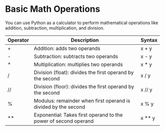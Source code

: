 # Basic Math Operations

You can use Python as a calculator to perform mathematical operations like addition, subtraction, multiplication, and division.

| Operator	    |          Description                   | Syntax  |
|---------------|----------------------------------------|---------|
| +             | Addition: adds two operands            | x + y   |
| -             | Subtraction: subtracts two operands    | x - y   |
| *             | Multiplication: multiplies two operands| x * y   |
| /             | Division (float): divides the first operand by the second | x / y
| //             | Division (floor): divides the first operand by the second| x // y  |
| %             | Modulus: remainder when first operand is divided by the second | x % y
| **             | Exponential: Takes first operand to the power of second operand | x ** y   |